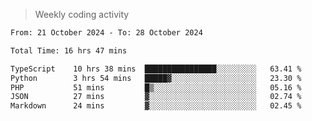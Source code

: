 > Weekly coding activity
<!--START_SECTION:waka-->

```txt
From: 21 October 2024 - To: 28 October 2024

Total Time: 16 hrs 47 mins

TypeScript    10 hrs 38 mins  ████████████████░░░░░░░░░   63.41 %
Python        3 hrs 54 mins   █████▓░░░░░░░░░░░░░░░░░░░   23.30 %
PHP           51 mins         █▒░░░░░░░░░░░░░░░░░░░░░░░   05.16 %
JSON          27 mins         ▓░░░░░░░░░░░░░░░░░░░░░░░░   02.74 %
Markdown      24 mins         ▓░░░░░░░░░░░░░░░░░░░░░░░░   02.45 %
```

<!--END_SECTION:waka-->
